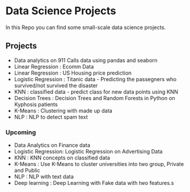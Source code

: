 # Data Science Projects

In this Repo you can find some small-scale data science projects. 

## Projects
- Data analytics on 911 Calls data using pandas and seaborn
- Linear Regression : Ecomm Data 
- Linear Regression : US Housing price prediction
- Logistic Regression : Titanic data - Predicting the passegners who survived/not survived the disaster
- KNN : classified data - predict class for new data points using KNN
- Decision Trees : Decision Trees and Random Forests in Python on Kyphosis patients
- K-Means : Clustering with made up data
- NLP : NLP to detect spam text

### Upcoming 
- Data Analytics on Finance data
- Logistic Regression: Logistic Regression on Advertising Data
- KNN : KNN concepts on classified data
- K-Means : Use K-Means to cluster universities into two group, Private and Public
- NLP : NLP with text data
- Deep learning : Deep Learning with Fake data with two features.s
